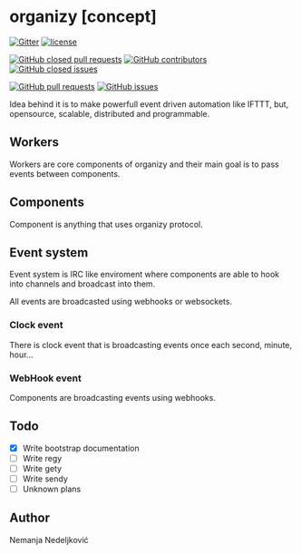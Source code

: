 # organizy [concept]

[![Gitter](https://img.shields.io/gitter/room/nwjs/nw.js.svg)](https://gitter.im/organizy-chat/Lobby?utm_source=share-link&utm_medium=link&utm_campaign=share-link)
[![license](https://img.shields.io/github/license/organizy/documentation.svg)]()

[![GitHub closed pull requests](https://img.shields.io/github/issues-pr-closed/organizy/documentation.svg)](https://github.com/organizy/documentation/pulls?q=is%3Apr+is%3Aclosed)
[![GitHub contributors](https://img.shields.io/github/contributors/organizy/documentation.svg)](https://github.com/organizy/documentation/graphs/contributors)
[![GitHub closed issues](https://img.shields.io/github/issues-closed/organizy/documentation.svg)](https://github.com/organizy/documentation/issues?q=is%3Aissue+is%3Aclosed)

[![GitHub pull requests](https://img.shields.io/github/issues-pr/organizy/documentation.svg)](https://github.com/organizy/documentation/pulls)
[![GitHub issues](https://img.shields.io/github/issues/organizy/documentation.svg)](https://github.com/organizy/documentation/issues)

Idea behind it is to make powerfull event driven automation like IFTTT, but, opensource, scalable, distributed and programmable. 

## Workers

Workers are core components of organizy and their main goal is to pass events between components. 

## Components

Component is anything that uses organizy protocol. 

## Event system

Event system is IRC like enviroment where components are able to hook into channels and broadcast into them. 

All events are broadcasted using webhooks or websockets. 

### Clock event

There is clock event that is broadcasting events once each second, minute, hour... 

### WebHook event

Components are broadcasting events using webhooks. 

## Todo

 - [x] Write bootstrap documentation
 - [ ] Write regy
 - [ ] Write gety
 - [ ] Write sendy
 - [ ] Unknown plans

## Author

Nemanja Nedeljković
